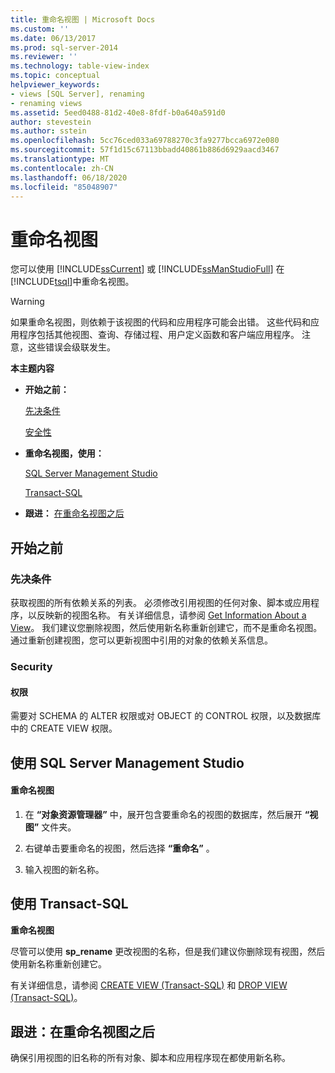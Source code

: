 ```yaml
---
title: 重命名视图 | Microsoft Docs
ms.custom: ''
ms.date: 06/13/2017
ms.prod: sql-server-2014
ms.reviewer: ''
ms.technology: table-view-index
ms.topic: conceptual
helpviewer_keywords:
- views [SQL Server], renaming
- renaming views
ms.assetid: 5eed0488-81d2-40e8-8fdf-b0a640a591d0
author: stevestein
ms.author: sstein
ms.openlocfilehash: 5cc76ced033a69788270c3fa9277bcca6972e080
ms.sourcegitcommit: 57f1d15c67113bbadd40861b886d6929aacd3467
ms.translationtype: MT
ms.contentlocale: zh-CN
ms.lasthandoff: 06/18/2020
ms.locfileid: "85048907"
---
```

# <a name="rename-views"></a>重命名视图
  您可以使用 [!INCLUDE[ssCurrent](../../includes/sscurrent-md.md)] 或 [!INCLUDE[ssManStudioFull](../../includes/ssmanstudiofull-md.md)] 在 [!INCLUDE[tsql](../../includes/tsql-md.md)]中重命名视图。  
  
> [!WARNING]  
>  如果重命名视图，则依赖于该视图的代码和应用程序可能会出错。 这些代码和应用程序包括其他视图、查询、存储过程、用户定义函数和客户端应用程序。 注意，这些错误会级联发生。  
  
 **本主题内容**  
  
-   **开始之前：**  
  
     [先决条件](#Prerequisites)  
  
     [安全性](#Security)  
  
-   **重命名视图，使用：**  
  
     [SQL Server Management Studio](#SSMSProcedure)  
  
     [Transact-SQL](#TsqlProcedure)  
  
-   **跟进：** [在重命名视图之后](#FollowUp)  
  
##  <a name="before-you-begin"></a><a name="BeforeYouBegin"></a> 开始之前  
  
###  <a name="prerequisites"></a><a name="Prerequisites"></a>先决条件  
 获取视图的所有依赖关系的列表。 必须修改引用视图的任何对象、脚本或应用程序，以反映新的视图名称。 有关详细信息，请参阅 [Get Information About a View](get-information-about-a-view.md)。 我们建议您删除视图，然后使用新名称重新创建它，而不是重命名视图。 通过重新创建视图，您可以更新视图中引用的对象的依赖关系信息。  
  
###  <a name="security"></a><a name="Security"></a> Security  
  
####  <a name="permissions"></a><a name="Permissions"></a> 权限  
 需要对 SCHEMA 的 ALTER 权限或对 OBJECT 的 CONTROL 权限，以及数据库中的 CREATE VIEW 权限。  
  
##  <a name="using-sql-server-management-studio"></a><a name="SSMSProcedure"></a> 使用 SQL Server Management Studio  
  
#### <a name="to-rename-a-view"></a>重命名视图  
  
1.  在 **“对象资源管理器”** 中，展开包含要重命名的视图的数据库，然后展开 **“视图”** 文件夹。  
  
2.  右键单击要重命名的视图，然后选择 **“重命名”** 。  
  
3.  输入视图的新名称。  
  
##  <a name="using-transact-sql"></a><a name="TsqlProcedure"></a> 使用 Transact-SQL  
 **重命名视图**  
  
 尽管可以使用 **sp_rename** 更改视图的名称，但是我们建议你删除现有视图，然后使用新名称重新创建它。  
  
 有关详细信息，请参阅 [CREATE VIEW (Transact-SQL)](/sql/t-sql/statements/create-view-transact-sql) 和 [DROP VIEW (Transact-SQL)](/sql/t-sql/statements/drop-view-transact-sql)。  
  
##  <a name="follow-up-after-renaming-a-view"></a><a name="FollowUp"></a> 跟进：在重命名视图之后  
 确保引用视图的旧名称的所有对象、脚本和应用程序现在都使用新名称。  
  
  
